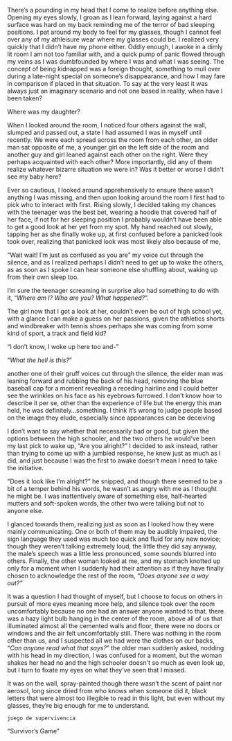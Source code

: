 There’s a pounding in my head that I come to realize before anything else. Opening my eyes slowly, I groan as I lean forward, laying against a hard surface was hard on my back reminding me of the terror of bad sleeping positions. I pat around my body to feel for my glasses, though I cannot feel over any of my athleisure wear where my glasses could be. I realized very quickly that I didn’t have my phone either. Oddly enough, I awoke in a dimly lit room I am not too familiar with, and a quick pump of panic flowed through my veins as I was dumbfounded by where I was and what I was seeing. The concept of being kidnapped was a foreign thought, something to mull over during a late-night special on someone’s disappearance, and how I may fare in comparison if placed in that situation. To say at the very least it was always just an imaginary scenario and not one based in reality, when have I been taken?

Where was my daughter?

When I looked around the room, I noticed four others against the wall, slumped and passed out, a state I had assumed I was in myself until recently. We were each spread across the room from each other, an older man sat opposite of me, a younger girl on the left side of the room and another guy and girl leaned against each other on the right. Were they perhaps acquainted with each other? More importantly, did any of them realize whatever bizarre situation we were in? Was it better or worse I didn't see my baby here?

Ever so cautious, I looked around apprehensively to ensure there wasn’t anything I was missing, and then upon looking around the room I first had to pick who to interact with first. Rising slowly, I decided taking my chances with the teenager was the best bet, wearing a hoodie that covered half of her face, if not for her sleeping position I probably wouldn’t have been able to get a good look at her yet from my spot. My hand reached out slowly, tapping her as she finally woke up, at first confused before a panicked look took over, realizing that panicked look was most likely also because of me,

“Wait wait! I’m just as confused as you are” my voice cut through the silence, and as I realized perhaps I didn’t need to get up to wake the others, as as soon as I spoke I can hear someone else shuffling about, waking up from their own sleep too.

I’m sure the teenager screaming in surprise also had something to do with it, “*Where am I? Who are you? What happened?*”.

The girl now that I got a look at her, couldn’t even be out of high school yet, with a glance I can make a guess on her passions, given the athletics shorts and windbreaker with tennis shoes perhaps she was coming from some kind of sport, a track and field kid?

“I don’t know, I woke up here too and-”

“*What the hell is this?*”

another one of their gruff voices cut through the silence, the elder man was leaning forward and rubbing the back of his head, removing the blue baseball cap for a moment revealing a receding hairline and I could better see the wrinkles on his face as his eyebrows furrowed. I don’t know how to describe it per se, other than the experience of life but the energy this man held, he was definitely…something. I think it’s wrong to judge people based on the image they elude, especially since appearances can be deceiving

I don’t want to say whether that necessarily bad or good, but given the options between the high schooler, and the two others he would’ve been my last pick to wake up, “Are you alright?” I decided to ask instead, rather than trying to come up with a jumbled response, he knew just as much as I did, and just because I was the first to awake doesn’t mean I need to take the initiative.

“Does it look like I’m alright?” he snipped, and though there seemed to be a bit of a temper behind his words, he wasn’t as angry with me as I thought he might be. I was inattentively aware of something else, half-hearted mutters and soft-spoken words, the other two were talking but not to anyone else.

I glanced towards them, realizing just as soon as I looked how they were mainly communicating. One or both of them may be audibly impaired, the sign language they used was much too quick and fluid for any new novice; though they weren’t talking extremely loud, the little they did say anyway, the male’s speech was a little less pronounced, some sounds blurred into others. Finally, the other woman looked at me, and my stomach knotted up only for a moment when I suddenly had their attention as if they have finally chosen to acknowledge the rest of the room, *“Does anyone see a way out?”*

It was a question I had thought of myself, but I choose to focus on others in pursuit of more eyes meaning more help, and silence took over the room uncomfortably because no one had an answer anyone wanted to that.  there was a hazy light bulb hanging in the center of the room, above all of us that illuminated almost all the cemented walls and floor, there were no doors or windows and the air felt uncomfortably still. There was nothing in the room other than us, and I suspected all we had were the clothes on our backs, “*Can anyone read what that says?*” the older man suddenly asked, nodding with his head in my direction, I was confused for a moment, but the woman shakes her head no and the high schooler doesn't so much as even look up, but I turn to fixate my eyes on what they’ve seen that I missed.

It was on the wall, spray-painted though there wasn’t the scent of paint nor aerosol, long since dried from who knows when someone did it, black letters that were almost too illegible to read in this light, but even without my glasses, they’re big enough for me to understand.

`juego de supervivencia`

“Survivor’s Game”